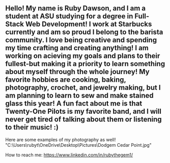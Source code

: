 ## Hello! My name is Ruby Dawson, and I am a student at ASU studying for a degree in Full-Stack Web Development! I work at Starbucks currently and am so proud I belong to the barista community. I love being creative and spending my time crafting and creating anything! I am working on acieving my goals and plans to their fullest-but making it a priority to learn something about myself through the whole journey! My favorite hobbies are cooking, baking, photography, crochet, and jewelry making, but I am planning to learn to sew and make stained glass this year! A fun fact about me is that Twenty-One Pilots is my favorite band, and I will never get tired of talking about them or listening to their music! :)

Here are some examples of my photography as well!
<img>"C:\Users\rubyt\OneDrive\Desktop\Pictures\Dodgem Cedar Point.jpg"</img>

How to reach me: https://www.linkedin.com/in/rubythegem1/

<!--
**RDawson8/RDawson8** is a ✨ _special_ ✨ repository because its `README.md` (this file) appears on your GitHub profile.


